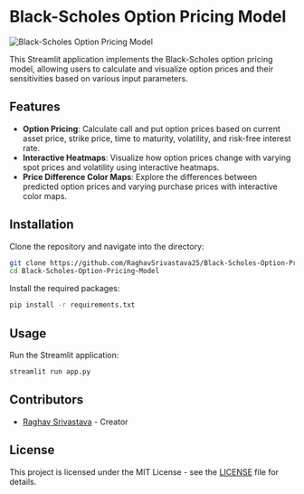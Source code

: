 # Black-Scholes Option Pricing Model

![Black-Scholes Option Pricing Model](https://github.com/RaghavSrivastava25/Black-Scholes-Option-Pricing-Model/assets/Screenshot.png)

This Streamlit application implements the Black-Scholes option pricing model, allowing users to calculate and visualize option prices and their sensitivities based on various input parameters.

## Features

- **Option Pricing**: Calculate call and put option prices based on current asset price, strike price, time to maturity, volatility, and risk-free interest rate.
- **Interactive Heatmaps**: Visualize how option prices change with varying spot prices and volatility using interactive heatmaps.
- **Price Difference Color Maps**: Explore the differences between predicted option prices and varying purchase prices with interactive color maps.

## Installation

Clone the repository and navigate into the directory:

```bash
git clone https://github.com/RaghavSrivastava25/Black-Scholes-Option-Pricing-Model.git
cd Black-Scholes-Option-Pricing-Model
```

Install the required packages:

```bash
pip install -r requirements.txt
```

## Usage

Run the Streamlit application:

```bash
streamlit run app.py
```

## Contributors

- [Raghav Srivastava](https://in.linkedin.com/in/raghav-srivastava-11001ai) - Creator

## License

This project is licensed under the MIT License - see the [LICENSE](LICENSE) file for details.
